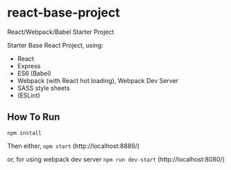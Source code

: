 # react-base-project
React/Webpack/Babel Starter Project

Starter Base React Project, using:
- React
- Express
- ES6 (Babel)
- Webpack (with React hot loading), Webpack Dev Server
- SASS style sheets
- (ESLint)

## How To Run

`npm install`

Then either,
`npm start`
(http://localhost:8889/)

or, for using webpack dev server
`npm run dev-start`
(http://localhost:8080/)